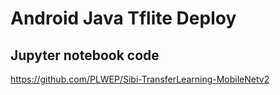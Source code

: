 # Android Java Tflite Deploy

## Jupyter notebook code
https://github.com/PLWEP/Sibi-TransferLearning-MobileNetv2

